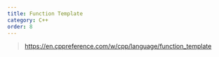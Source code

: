 ```yaml
---
title: Function Template
category: C++
order: 8
---
```


> https://en.cppreference.com/w/cpp/language/function_template
